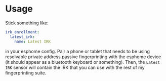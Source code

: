 # Usage

Stick something like:

```yaml
irk_enrollment:
  latest_irk:
    name: Latest IRK
```  

in your esphome config. Pair a phone or tablet that needs to be using resolvable private address passive fingerprinting with the esphome device (it should appear as a bluetooth keyboard or something). Then, the `Latest IRK` sensor will contain the IRK that you can use with the rest of my fingerprinting suite.
